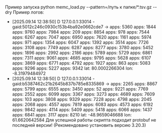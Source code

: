Пример запуска python memc_load.py --pattern=/путь к папке/*.tsv.gz --dry
Пример логов:
- [2025.09.14 12:38:50] D 127.0.0.1:33014 - gaid:5012c246c0930c153b4ba92e0662cde7 -> apps: 5360 apps: 1844 apps: 9760 apps: 7984 apps: 209 apps: 8854 apps: 978 apps: 7544 apps: 6267 apps: 7047 apps: 6950 apps: 7620 apps: 1161 apps: 5974 apps: 971 apps: 1354 apps: 6047 apps: 1392 apps: 3514 apps: 7726 apps: 3108 apps: 7749 apps: 6287 apps: 8277 apps: 3780 apps: 5452 apps: 1896 apps: 2992 apps: 2186 apps: 5789 apps: 5729 apps: 6861 apps: 7311 apps: 9061 apps: 4685 apps: 9795 apps: 5628 apps: 6107 apps: 3869 apps: 6771 apps: 4792 apps: 1927 apps: 863 apps: 5083 apps: 9296 apps: 5227 apps: 9342 lat: 80.0002266304 lon: -8.31979484972 
- [2025.09.14 12:38:50] D 127.0.0.1:33014 - gaid:b5387462c21b2645b837b785e8335869 -> apps: 2265 apps: 8867 apps: 5799 apps: 6555 apps: 3450 apps: 52 apps: 9221 apps: 7769 apps: 2552 apps: 6099 apps: 3367 apps: 3273 apps: 4689 apps: 7609 apps: 103 apps: 3808 apps: 9329 apps: 7228 apps: 4798 apps: 2045 apps: 2068 apps: 4557 apps: 7819 apps: 6083 apps: 4573 apps: 6192 apps: 9842 apps: 4114 apps: 5409 apps: 5418 apps: 6066 apps: 1437 apps: 6841 apps: 3117 apps: 8210 lat: -48.9659046688 lon: 61.6620642584 
Для успешной работы скрипта подходит protobuf не последней версии! (Рекомендовано установить версию 3.20.3)